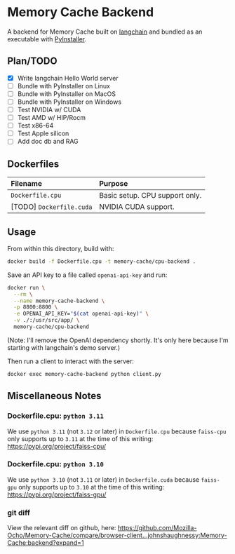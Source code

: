 # Memory Cache Backend

A backend for Memory Cache built on [langchain](https://python.langchain.com/) and bundled as an executable with [PyInstaller](https://pyinstaller.org/). 

## Plan/TODO

- [x] Write langchain Hello World server
- [ ] Bundle with PyInstaller on Linux
- [ ] Bundle with PyInstaller on MacOS
- [ ] Bundle with PyInstaller on Windows
- [ ] Test NVIDIA w/ CUDA
- [ ] Test AMD w/ HIP/Rocm
- [ ] Test x86-64
- [ ] Test Apple silicon
- [ ] Add doc db and RAG

## Dockerfiles

| Filename                 | Purpose                        |
|:-------------------------|:-------------------------------|
| `Dockerfile.cpu`         | Basic setup. CPU support only. |
| [TODO] `Dockerfile.cuda` | NVIDIA CUDA support.           |

## Usage

From within this directory, build with:

``` sh
docker build -f Dockerfile.cpu -t memory-cache/cpu-backend .
```

Save an API key to a file called `openai-api-key` and run:

``` sh
docker run \
  --rm \
  --name memory-cache-backend \
  -p 8800:8800 \
  -e OPENAI_API_KEY="$(cat openai-api-key)" \
  -v ./:/usr/src/app/ \
  memory-cache/cpu-backend
```

(Note: I'll remove the OpenAI dependency shortly. It's only here because I'm starting with langchain's demo server.)

Then run a client to interact with the server:

``` sh
docker exec memory-cache-backend python client.py 
```



## Miscellaneous Notes

### Dockerfile.cpu: `python 3.11`

We use `python 3.11` (not `3.12` or later)  in `Dockerfile.cpu` because `faiss-cpu` only supports up to `3.11` at the time of this writing: https://pypi.org/project/faiss-cpu/

### Dockerfile.cpu: `python 3.10`

We use `python 3.10` (not `3.11` or later)  in `Dockerfile.cuda` because `faiss-gpu` only supports up to `3.10` at the time of this writing: https://pypi.org/project/faiss-gpu/

### git diff

View the relevant diff on github, here: https://github.com/Mozilla-Ocho/Memory-Cache/compare/browser-client...johnshaughnessy:Memory-Cache:backend?expand=1





